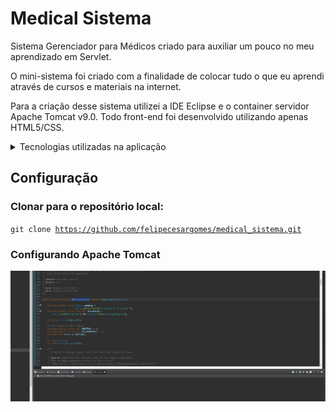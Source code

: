 # Medical Sistema
Sistema Gerenciador para Médicos criado para auxiliar um pouco no meu aprendizado em Servlet.

O mini-sistema foi criado com a finalidade de colocar tudo o que eu aprendi através de cursos e materiais na internet.

Para a criação desse sistema utilizei a IDE Eclipse e o container servidor Apache Tomcat v9.0. Todo front-end foi desenvolvido utilizando apenas HTML5/CSS.

<details>
<summary>Tecnologias utilizadas na aplicação</summary>
<ul>
  <li>Biblioteca JSTL</li>
  <li>HTML5/CSS3</li>
  <li>JSP</li>
  <li>JDBC</li>
  <li>Maven</li>
  <li>Postgresql</li>
 </ul>
</details>

## Configuração

### Clonar para o repositório local:

<code>git clone https://github.com/felipecesargomes/medical_sistema.git</code>

### Configurando Apache Tomcat

<img src="https://github.com/felipecesargomes/medical_sistema/blob/main/WebContent/img/tutorial.gif"></img>


